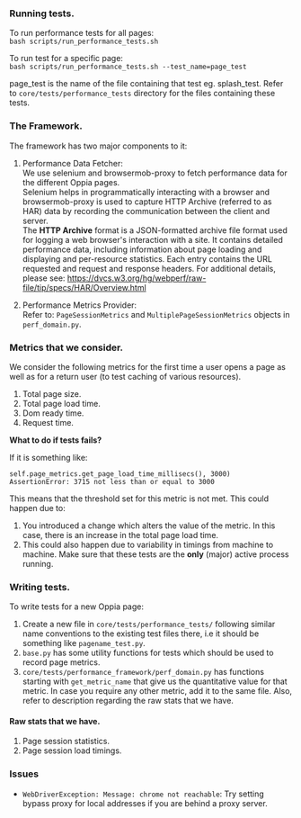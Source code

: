 ### Running tests.

To run performance tests for all pages:  
``
bash scripts/run_performance_tests.sh
``

To run test for a specific page:  
``
bash scripts/run_performance_tests.sh --test_name=page_test
``  

page_test is the name of the file containing that test eg. splash_test. Refer to `core/tests/performance_tests` directory for the files containing these tests.

### The Framework.

The framework has two major components to it:  

1. Performance Data Fetcher:  
We use selenium and browsermob-proxy to fetch performance data for the different Oppia pages.  
Selenium helps in programmatically interacting with a browser and browsermob-proxy is used to capture HTTP Archive (referred to as HAR) data by recording the communication between the client and server.  
The **HTTP Archive** format is a JSON-formatted archive file format used for logging a web browser's interaction with a site. It contains detailed performance data, including information about page loading and displaying and per-resource statistics. Each entry contains the URL requested and request and response headers. For additional details, please see: https://dvcs.w3.org/hg/webperf/raw-file/tip/specs/HAR/Overview.html

2. Performance Metrics Provider:  
Refer to: `PageSessionMetrics` and `MultiplePageSessionMetrics` objects in `perf_domain.py`.  

### Metrics that we consider.

We consider the following metrics for the first time a user opens a page as well as for a return user (to test caching of various resources).

1. Total page size.
2. Total page load time.
3. Dom ready time.
4. Request time.

**What to do if tests fails?**

If it is something like:
```
self.page_metrics.get_page_load_time_millisecs(), 3000)
AssertionError: 3715 not less than or equal to 3000
```
This means that the threshold set for this metric is not met. This could happen due to:

1. You introduced a change which alters the value of the metric. In this case, there is an increase in the total page load time.
2. This could also happen due to variability in timings from machine to machine. Make sure that these tests are the **only** (major) active process running.

### Writing tests.

To write tests for a new Oppia page:

1. Create a new file in `core/tests/performance_tests/` following similar name conventions to the existing test files there, i.e it should be something like `pagename_test.py`.
2. `base.py` has some utility functions for tests which should be used to record page metrics.
3. `core/tests/performance_framework/perf_domain.py` has functions starting with `get_metric_name` that give us the quantitative value for that metric. In case you require any other metric, add it to the same file. Also, refer to description regarding the raw stats that we have.

#### Raw stats that we have.

1. Page session statistics.
2. Page session load timings.

### Issues

* `WebDriverException: Message: chrome not reachable`:
    Try setting bypass proxy for local addresses if you are behind a proxy server.